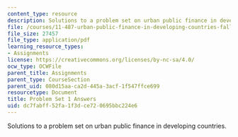 ```yaml
---
content_type: resource
description: Solutions to a problem set on urban public finance in developing countries.
file: /courses/11-487-urban-public-finance-in-developing-countries-fall-2004/dc7fabff52fa1f3dce720695bbc224e6_ps1_ans.pdf
file_size: 27457
file_type: application/pdf
learning_resource_types:
- Assignments
license: https://creativecommons.org/licenses/by-nc-sa/4.0/
ocw_type: OCWFile
parent_title: Assignments
parent_type: CourseSection
parent_uid: 080d15aa-ca2d-445a-3acf-1f547ffce699
resourcetype: Document
title: Problem Set 1 Answers
uid: dc7fabff-52fa-1f3d-ce72-0695bbc224e6
---
```

Solutions to a problem set on urban public finance in developing countries.